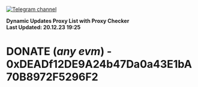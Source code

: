 [![Telegram channel](https://img.shields.io/endpoint?url=https://runkit.io/damiankrawczyk/telegram-badge/branches/master?url=https://t.me/n4z4v0d)](https://t.me/n4z4v0d) 

**Dynamic Updates Proxy List with Proxy Checker**  
**Last Updated: 20.12.23 19:25**

# DONATE (_any evm_) - 0xDEADf12DE9A24b47Da0a43E1bA70B8972F5296F2
